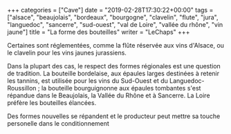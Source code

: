 +++
categories = ["Cave"]
date = "2019-02-28T17:30:22+00:00"
tags = ["alsace", "beaujolais", "bordeaux", "bourgogne", "clavelin", "flute", "jura", "languedoc", "sancerre", "sud-ouest", "val de Loire", "vallée du rhône", "vin jaune"] 
title = "La forme des bouteilles"
writer = "LeChaps"
+++

Certaines sont réglementées, comme la flûte réservée aux vins d'Alsace, ou le clavelin pour les vins jaunes jurassiens.  

Dans la plupart des cas, le respect des formes régionales est une question de tradition. La bouteille bordelaise, aux épaules larges destinées à retenir les tannins, est utilisée pour les vins du Sud-Ouest et du Languedoc-Roussillon ; la bouteille bourguignonne aux épaules tombantes s'est répandue dans le Beaujolais, la Vallée du Rhône et à Sancerre. La Loire préfère les bouteilles élancées.  

Des formes nouvelles se répandent et le producteur peut mettre sa touche personelle dans le conditionnement